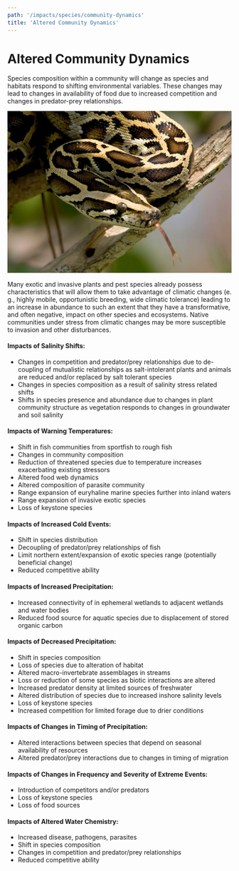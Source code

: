 ```yaml
---
path: '/impacts/species/community-dynamics'
title: 'Altered Community Dynamics'
---
```


# Altered Community Dynamics

Species composition within a community will change as species and habitats respond to shifting environmental variables. These changes may lead to changes in availability of food due to increased competition and changes in predator-prey relationships.


<div class="float-left thumbnail-large">
<img src="9099355261_9d71697c34_k.jpg" alt="Burmese Python" />
<!-- https://www.flickr.com/photos/evergladesnps/9099355261/ -->
</div>

Many exotic and invasive plants and pest species already possess characteristics that will allow them to take advantage of climatic changes (e. g., highly mobile, opportunistic breeding, wide climatic tolerance) leading to an increase in abundance to such an extent that they have a transformative, and often negative, impact on other species and ecosystems. Native communities under stress from climatic changes may be more susceptible to invasion and other disturbances.





#### Impacts of Salinity Shifts:

- Changes in competition and predator/prey relationships due to de-coupling of mutualistic relationships as salt-intolerant plants and animals are reduced and/or replaced by salt tolerant species
- Changes in species composition as a result of salinity stress related shifts
- Shifts in species presence and abundance due to changes in plant community structure as vegetation responds to changes in groundwater and soil salinity

#### Impacts of Warning Temperatures:

- Shift in fish communities from sportfish to rough fish
- Changes in community composition
- Reduction of threatened species due to temperature increases exacerbating existing stressors
- Altered food web dynamics
- Altered composition of parasite community
- Range expansion of euryhaline marine species further into inland waters
- Range expansion of invasive exotic species
- Loss of keystone species

#### Impacts of Increased Cold Events:

- Shift in species distribution
- Decoupling of predator/prey relationships of fish
- Limit northern extent/expansion of exotic species range (potentially beneficial change)
- Reduced competitive ability

#### Impacts of Increased Precipitation:

- Increased connectivity of in ephemeral wetlands to adjacent wetlands and water bodies
- Reduced food source for aquatic species due to displacement of stored organic carbon

#### Impacts of Decreased Precipitation:

- Shift in species composition
- Loss of species due to alteration of habitat
- Altered macro-invertebrate assemblages in streams
- Loss or reduction of some species as biotic interactions are altered
- Increased predator density at limited sources of freshwater
- Altered distribution of species due to increased inshore salinity levels
- Loss of keystone species
- Increased competition for limited forage due to drier conditions

#### Impacts of Changes in Timing of Precipitation:

- Altered interactions between species that depend on seasonal availability of resources
- Altered predator/prey interactions due to changes in timing of migration

#### Impacts of Changes in Frequency and Severity of Extreme Events:

- Introduction of competitors and/or predators
- Loss of keystone species
- Loss of food sources

#### Impacts of Altered Water Chemistry:

- Increased disease, pathogens, parasites
- Shift in species composition
- Changes in competition and predator/prey relationships
- Reduced competitive ability

